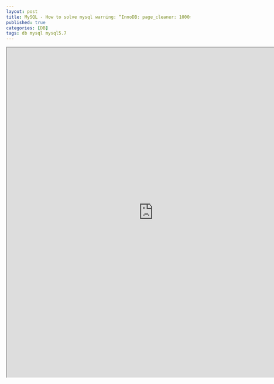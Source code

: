 ```yaml
---
layout: post
title: MySQL - How to solve mysql warning: “InnoDB: page_cleaner: 1000ms intended loop took XXX ms. The settings might not be optimal”?
published: true
categories: [DB]
tags: db mysql mysql5.7
---
```

<iframe width="800" height="900" src="https://docs.google.com/document/d/e/2PACX-1vSNXJMfGpgyMj8NUCKkx4FMLxrXZbcV1nxyp7cDgw42LlHnvgg6aomRP1NSZ3PvpUd4E_FXpeCJ5oSQ/pub?embedded=true"></iframe>  
